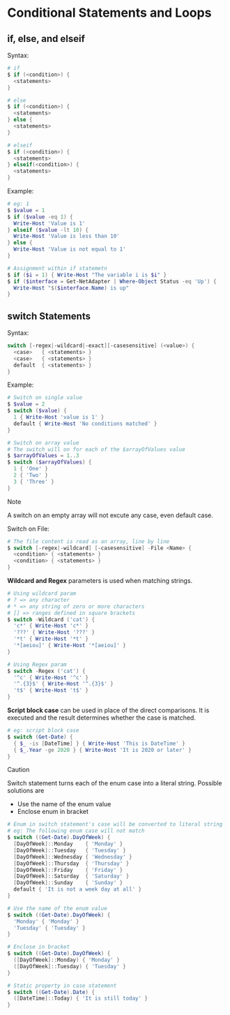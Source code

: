 # Conditional Statements and Loops

## if, else, and elseif

Syntax:

```powershell
# if
$ if (<condition>) {
  <statements>
}

# else
$ if (<condition>) {
  <statements>
} else {
  <statements>
}

# elseif
$ if (<condition>) {
  <statements>
} elseif(<condition>) {
  <statements>
}
```

Example:

```powershell
# eg: 1
$ $value = 1
$ if ($value -eq 1) {
  Write-Host 'Value is 1'
} elseif ($value -lt 10) {
  Write-Host 'Value is less than 10'
} else {
  Write-Host 'Value is not equal to 1'
}

# Assignment within if statemetn
$ if ($i = 1) { Write-Host "The variable i is $i" }
$ if ($interface = Get-NetAdapter | Where-Object Status -eq 'Up') {
  Write-Host "$($interface.Name) is up"
}
```

## switch Statements

Syntax:

```powershell
switch [-regex|-wildcard|-exact][-casesensitive] (<value>) {
  <case>   { <statements> }
  <case>   { <statements> }
  default  { <statements> }
}
```

Example:

```powershell
# Switch on single value
$ $value = 2
$ switch ($value) {
  1 { Write-Host 'value is 1' }
  default { Write-Host 'No conditions matched' }
}

# Switch on array value
# The switch will on for each of the $arrayOfValues value
$ $arrayOfValues = 1..3
$ switch ($arrayOfValues) {
  1 { 'One' }
  2 { 'Two' }
  3 { 'Three' }
}
```

> [!NOTE]
> A switch on an empty array will not excute any case, even default case.

Switch on File:

```powershell
# The file content is read as an array, line by line
$ switch [-regex|-wildcard] [-casesensitive] -File <Name> {
  <condition> { <statements> }
  <condition> { <statements> }
}
```

**Wildcard and Regex** parameters is used when matching strings.

```powershell
# Using wildcard param
# ? => any character
# * => any string of zero or more characters
# [] => ranges defined in square brackets
$ switch -Wildcard ('cat') {
  'c*' { Write-Host 'c*' }
  '???' { Write-Host '???' }
  '*t' { Write-Host '*t' }
  '*[aeiou]' { Write-Host '*[aeiou]' }
}

# Using Regex param
$ switch -Regex ('cat') {
  '^c' { Write-Host '^c' }
  '^.{3}$' { Write-Host '^.{3}$' }
  't$' { Write-Host 't$' }
}
```

**Script block case** can be used in place of the direct comparisons. It is executed and the result determines whether the case is matched.

```powershell
# eg: script block case
$ switch (Get-Date) {
  { $_ -is [DateTime] } { Write-Host 'This is DateTime' }
  { $_.Year -ge 2020 } { Write-Host 'It is 2020 or later' }
}
```

> [!CAUTION]
> Switch statement turns each of the enum case into a literal string. Possible solutions are
>
> - Use the name of the enum value
> - Enclose enum in bracket

```powershell
# Enum in switch statement's case will be converted to literal string
# eg: The following enum case will not match
$ switch ((Get-Date).DayOfWeek) {
  [DayOfWeek]::Monday    { 'Monday' }
  [DayOfWeek]::Tuesday   { 'Tuesday' }
  [DayOfWeek]::Wednesday { 'Wednesday' }
  [DayOfWeek]::Thursday  { 'Thursday' }
  [DayOfWeek]::Friday    { 'Friday' }
  [DayOfWeek]::Saturday  { 'Saturday' }
  [DayOfWeek]::Sunday    { 'Sunday' }
  default { 'It is not a week day at all' }
}

# Use the name of the enum value
$ switch ((Get-Date).DayOfWeek) {
  'Monday' { 'Monday' }
  'Tuesday' { 'Tuesday' }
}

# Enclose in bracket
$ switch ((Get-Date).DayOfWeek) {
  ([DayOfWeek]::Monday) { 'Monday' }
  ([DayOfWeek]::Tuesday) { 'Tuesday' }
}

# Static property in case statement
$ switch ((Get-Date).Date) {
  ([DateTime]::Today) { 'It is still today' }
}
```
